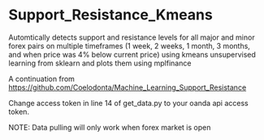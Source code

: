 # Support_Resistance_Kmeans
Automtically detects support and resistance levels for all major and minor forex pairs on multiple timeframes (1 week, 2 weeks, 1 month, 3 months, and when price was 4% below current price) using kmeans unsupervised learning from sklearn and plots them using mplfinance


A continuation from https://github.com/Coelodonta/Machine_Learning_Support_Resistance


Change access token in line 14 of get_data.py to your oanda api access token. 

NOTE: Data pulling will only work when forex market is open
